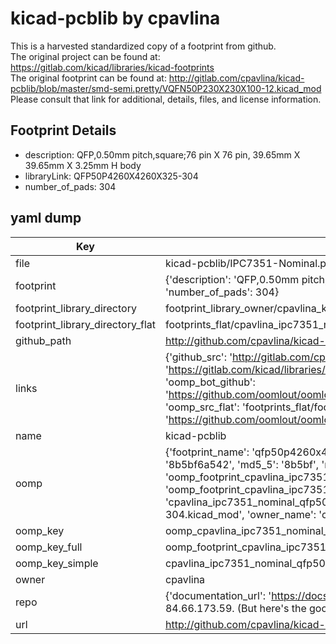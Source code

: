 # kicad-pcblib by cpavlina  
This is a harvested standardized copy of a footprint from github.  
The original project can be found at:  
https://gitlab.com/kicad/libraries/kicad-footprints  
The original footprint can be found at:
http://gitlab.com/cpavlina/kicad-pcblib/blob/master/smd-semi.pretty/VQFN50P230X230X100-12.kicad_mod
Please consult that link for additional, details, files, and license information.  
## Footprint Details
* description: QFP,0.50mm pitch,square;76 pin X 76 pin, 39.65mm X 39.65mm X 3.25mm H body  
* libraryLink: QFP50P4260X4260X325-304  
* number_of_pads: 304  
## yaml dump  
| Key | Value |  
| --- | --- |  
| file | kicad-pcblib/IPC7351-Nominal.pretty/QFP50P4260X4260X325-304.kicad_mod |  
| footprint | {'description': 'QFP,0.50mm pitch,square;76 pin X 76 pin, 39.65mm X 39.65mm X 3.25mm H body', 'libraryLink': 'QFP50P4260X4260X325-304', 'number_of_pads': 304} |  
| footprint_library_directory | footprint_library_owner/cpavlina_kicad-pcblib |  
| footprint_library_directory_flat | footprints_flat/cpavlina_ipc7351_nominal_qfp50p4260x4260x325_304/working |  
| github_path | http://github.com/cpavlina/kicad-pcblib/blob/master/IPC7351-Nominal.pretty/QFP50P4260X4260X325-304.kicad_mod |  
| links | {'github_src': 'http://gitlab.com/cpavlina/kicad-pcblib/blob/master/smd-semi.pretty/VQFN50P230X230X100-12.kicad_mod', 'github_src_repo': 'https://gitlab.com/kicad/libraries/kicad-footprints', 'oomp_bot': 'footprints/cpavlina_ipc7351_nominal_qfp50p4260x4260x325_304/working', 'oomp_bot_github': 'https://github.com/oomlout/oomlout_oomp_footprint_bot/tree/main/footprints/cpavlina_ipc7351_nominal_qfp50p4260x4260x325_304/working', 'oomp_src_flat': 'footprints_flat/footprints_flat/cpavlina_ipc7351_nominal_qfp50p4260x4260x325_304/working', 'oomp_src_flat_github': 'https://github.com/oomlout/oomlout_oomp_footprint_src/tree/main/footprints_flat/cpavlina_ipc7351_nominal_qfp50p4260x4260x325_304/working'} |  
| name | kicad-pcblib |  
| oomp | {'footprint_name': 'qfp50p4260x4260x325_304', 'library_name': 'ipc7351_nominal', 'md5': '8b5bf6a54284b7b4813b9387d8093cfa', 'md5_10': '8b5bf6a542', 'md5_5': '8b5bf', 'md5_6': '8b5bf6', 'oomp_key': 'oomp_cpavlina_ipc7351_nominal_qfp50p4260x4260x325_304', 'oomp_key_extra': 'oomp_footprint_cpavlina_ipc7351_nominal_qfp50p4260x4260x325_304', 'oomp_key_full': 'oomp_footprint_cpavlina_ipc7351_nominal_qfp50p4260x4260x325_304_8b5bf6', 'oomp_key_simple': 'cpavlina_ipc7351_nominal_qfp50p4260x4260x325_304', 'original_filename': 'kicad-pcblib/IPC7351-Nominal.pretty/QFP50P4260X4260X325-304.kicad_mod', 'owner_name': 'cpavlina'} |  
| oomp_key | oomp_cpavlina_ipc7351_nominal_qfp50p4260x4260x325_304 |  
| oomp_key_full | oomp_footprint_cpavlina_ipc7351_nominal_qfp50p4260x4260x325_304 |  
| oomp_key_simple | cpavlina_ipc7351_nominal_qfp50p4260x4260x325_304 |  
| owner | cpavlina |  
| repo | {'documentation_url': 'https://docs.github.com/rest/overview/resources-in-the-rest-api#rate-limiting', 'message': "API rate limit exceeded for 84.66.173.59. (But here's the good news: Authenticated requests get a higher rate limit. Check out the documentation for more details.)"} |  
| url | http://github.com/cpavlina/kicad-pcblib |  

